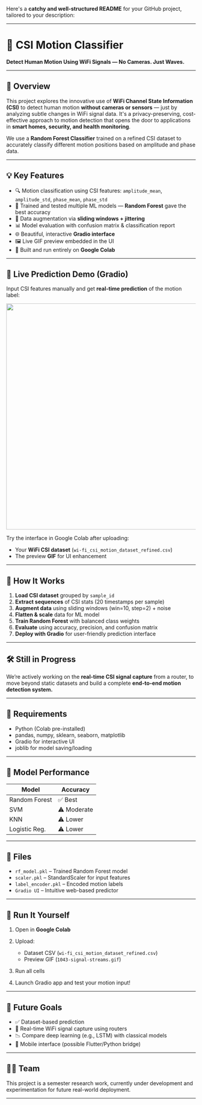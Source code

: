 Here's a **catchy and well-structured README** for your GitHub project, tailored to your description:

---

# 📡 CSI Motion Classifier

**Detect Human Motion Using WiFi Signals — No Cameras. Just Waves.**

---

## 🚀 Overview

This project explores the innovative use of **WiFi Channel State Information (CSI)** to detect human motion **without cameras or sensors** — just by analyzing subtle changes in WiFi signal data. It's a privacy-preserving, cost-effective approach to motion detection that opens the door to applications in **smart homes, security, and health monitoring**.

We use a **Random Forest Classifier** trained on a refined CSI dataset to accurately classify different motion positions based on amplitude and phase data.

---

## 💡 Key Features

* 🔍 Motion classification using CSI features: `amplitude_mean`, `amplitude_std`, `phase_mean`, `phase_std`
* 🧠 Trained and tested multiple ML models — **Random Forest** gave the best accuracy
* 🧪 Data augmentation via **sliding windows + jittering**
* 📊 Model evaluation with confusion matrix & classification report
* 🌐 Beautiful, interactive **Gradio interface**
* 🖼️ Live GIF preview embedded in the UI
* 🧪 Built and run entirely on **Google Colab**

---

## 🎯 Live Prediction Demo (Gradio)

Input CSI features manually and get **real-time prediction** of the motion label:

<img src="/content/1043-signal-streams.gif" width="600">

Try the interface in Google Colab after uploading:

* Your **WiFi CSI dataset** (`wi-fi_csi_motion_dataset_refined.csv`)
* The preview **GIF** for UI enhancement

---

## 🔧 How It Works

1. **Load CSI dataset** grouped by `sample_id`
2. **Extract sequences** of CSI stats (20 timestamps per sample)
3. **Augment data** using sliding windows (win=10, step=2) + noise
4. **Flatten & scale** data for ML model
5. **Train Random Forest** with balanced class weights
6. **Evaluate** using accuracy, precision, and confusion matrix
7. **Deploy with Gradio** for user-friendly prediction interface

---

## 🛠️ Still in Progress

We’re actively working on the **real-time CSI signal capture** from a router, to move beyond static datasets and build a complete **end-to-end motion detection system.**

---

## 🧪 Requirements

* Python (Colab pre-installed)
* pandas, numpy, sklearn, seaborn, matplotlib
* Gradio for interactive UI
* joblib for model saving/loading

---

## 🧠 Model Performance

| Model         | Accuracy    |
| ------------- | ----------- |
| Random Forest | ✅ Best      |
| SVM           | ⚠️ Moderate |
| KNN           | ⚠️ Lower    |
| Logistic Reg. | ⚠️ Lower    |

---

## 📁 Files

* `rf_model.pkl` – Trained Random Forest model
* `scaler.pkl` – StandardScaler for input features
* `label_encoder.pkl` – Encoded motion labels
* `Gradio UI` – Intuitive web-based predictor

---

## 📌 Run It Yourself

1. Open in **Google Colab**
2. Upload:

   * Dataset CSV (`wi-fi_csi_motion_dataset_refined.csv`)
   * Preview GIF (`1043-signal-streams.gif`)
3. Run all cells
4. Launch Gradio app and test your motion input!

---

## 💬 Future Goals

* ✅ Dataset-based prediction
* 🔄 Real-time WiFi signal capture using routers
* 📉 Compare deep learning (e.g., LSTM) with classical models
* 📱 Mobile interface (possible Flutter/Python bridge)

---

## 👨‍💻 Team

This project is a semester research work, currently under development and experimentation for future real-world deployment.

---


